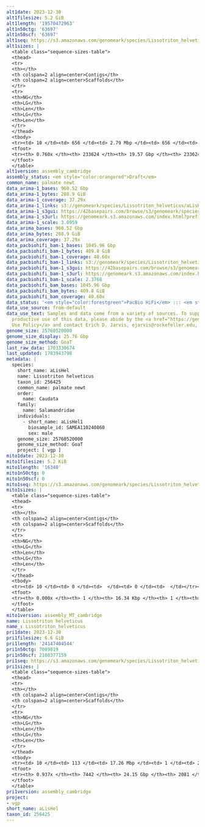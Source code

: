 ```yaml
---
alt1date: 2023-12-30
alt1filesize: 5.2 GiB
alt1length: '19570472963'
alt1n50ctg: '63697'
alt1n50scf: '63697'
alt1seq: https://s3.amazonaws.com/genomeark/species/Lissotriton_helveticus/aLisHel1/assembly_cambridge/aLisHel1.alt.asm.20231230.fasta.gz
alt1sizes: |
  <table class="sequence-sizes-table">
  <thead>
  <tr>
  <th></th>
  <th colspan=2 align=center>Contigs</th>
  <th colspan=2 align=center>Scaffolds</th>
  </tr>
  <tr>
  <th>NG</th>
  <th>LG</th>
  <th>Len</th>
  <th>LG</th>
  <th>Len</th>
  </tr>
  </thead>
  <tbody>
  <tr><td> 10 </td><td> 656 </td><td> 2.79 Mbp </td><td> 656 </td><td> 2.79 Mbp </td></tr><tr><td> 20 </td><td> 1865 </td><td> 1.68 Mbp </td><td> 1865 </td><td> 1.68 Mbp </td></tr><tr><td> 30 </td><td> 3908 </td><td> 0.94 Mbp </td><td> 3908 </td><td> 0.94 Mbp </td></tr><tr><td> 40 </td><td> 8375 </td><td> 323.44 Kbp </td><td> 8375 </td><td> 323.44 Kbp </td></tr><tr style="background-color:#cccccc;"><td> 50 </td><td> 32979 </td><td> 63.70 Kbp </td><td> 32979 </td><td> 63.70 Kbp </td></tr><tr><td> 60 </td><td> 85749 </td><td> 39.57 Kbp </td><td> 85749 </td><td> 39.57 Kbp </td></tr><tr><td> 70 </td><td> 162414 </td><td> 28.54 Kbp </td><td> 162414 </td><td> 28.54 Kbp </td></tr><tr><td> 80 </td><td> 0 </td><td>  </td><td> 0 </td><td>  </td></tr><tr><td> 90 </td><td> 0 </td><td>  </td><td> 0 </td><td>  </td></tr><tr><td> 100 </td><td> 0 </td><td>  </td><td> 0 </td><td>  </td></tr></tbody>
  <tfoot>
  <tr><th> 0.760x </th><th> 233624 </th><th> 19.57 Gbp </th><th> 233624 </th><th> 19.57 Gbp </th></tr>
  </tfoot>
  </table>
alt1version: assembly_cambridge
assembly_status: <em style="color:orangered">Draft</em>
common_name: palmate newt
data_arima-1_bases: 960.52 Gbp
data_arima-1_bytes: 288.9 GiB
data_arima-1_coverage: 37.29x
data_arima-1_links: s3://genomeark/species/Lissotriton_helveticus/aLisHel1/genomic_data/arima/<br>
data_arima-1_s3gui: https://42basepairs.com/browse/s3/genomeark/species/Lissotriton_helveticus/aLisHel1/genomic_data/arima/
data_arima-1_s3url: https://genomeark.s3.amazonaws.com/index.html?prefix=species/Lissotriton_helveticus/aLisHel1/genomic_data/arima/
data_arima-1_scale: 3.0959
data_arima_bases: 960.52 Gbp
data_arima_bytes: 288.9 GiB
data_arima_coverage: 37.29x
data_pacbiohifi_bam-1_bases: 1045.96 Gbp
data_pacbiohifi_bam-1_bytes: 409.8 GiB
data_pacbiohifi_bam-1_coverage: 40.60x
data_pacbiohifi_bam-1_links: s3://genomeark/species/Lissotriton_helveticus/aLisHel1/genomic_data/pacbio_hifi/<br>
data_pacbiohifi_bam-1_s3gui: https://42basepairs.com/browse/s3/genomeark/species/Lissotriton_helveticus/aLisHel1/genomic_data/pacbio_hifi/
data_pacbiohifi_bam-1_s3url: https://genomeark.s3.amazonaws.com/index.html?prefix=species/Lissotriton_helveticus/aLisHel1/genomic_data/pacbio_hifi/
data_pacbiohifi_bam-1_scale: 2.3768
data_pacbiohifi_bam_bases: 1045.96 Gbp
data_pacbiohifi_bam_bytes: 409.8 GiB
data_pacbiohifi_bam_coverage: 40.60x
data_status: '<em style="color:forestgreen">PacBio HiFi</em> ::: <em style="color:forestgreen">Arima</em>'
data_use_source: from-default
data_use_text: Samples and data come from a variety of sources. To support fair and
  productive use of this data, please abide by the <a href="https://genome10k.soe.ucsc.edu/data-use-policies/">Data
  Use Policy</a> and contact Erich D. Jarvis, ejarvis@rockefeller.edu, with any questions.
genome_size: 25760520000
genome_size_display: 25.76 Gbp
genome_size_method: GoaT
last_raw_data: 1703330674
last_updated: 1703943798
metadata: |
  species:
    short_name: aLisHel
    name: Lissotriton helveticus
    taxon_id: 256425
    common_name: palmate newt
    order:
      name: Caudata
    family:
      name: Salamandridae
    individuals:
      - short_name: aLisHel1
        biosample_id: SAMEA110240860
        sex: male
    genome_size: 25760520000
    genome_size_method: GoaT
    project: [ vgp ]
mito1date: 2023-12-30
mito1filesize: 5.2 KiB
mito1length: '16340'
mito1n50ctg: 0
mito1n50scf: 0
mito1seq: https://s3.amazonaws.com/genomeark/species/Lissotriton_helveticus/aLisHel1/assembly_MT_cambridge/aLisHel1.MT.20231230.fasta.gz
mito1sizes: |
  <table class="sequence-sizes-table">
  <thead>
  <tr>
  <th></th>
  <th colspan=2 align=center>Contigs</th>
  <th colspan=2 align=center>Scaffolds</th>
  </tr>
  <tr>
  <th>NG</th>
  <th>LG</th>
  <th>Len</th>
  <th>LG</th>
  <th>Len</th>
  </tr>
  </thead>
  <tbody>
  <tr><td> 10 </td><td> 0 </td><td>  </td><td> 0 </td><td>  </td></tr><tr><td> 20 </td><td> 0 </td><td>  </td><td> 0 </td><td>  </td></tr><tr><td> 30 </td><td> 0 </td><td>  </td><td> 0 </td><td>  </td></tr><tr><td> 40 </td><td> 0 </td><td>  </td><td> 0 </td><td>  </td></tr><tr style="background-color:#cccccc;"><td> 50 </td><td> 0 </td><td style="background-color:#ff8888;">  </td><td> 0 </td><td style="background-color:#ff8888;">  </td></tr><tr><td> 60 </td><td> 0 </td><td>  </td><td> 0 </td><td>  </td></tr><tr><td> 70 </td><td> 0 </td><td>  </td><td> 0 </td><td>  </td></tr><tr><td> 80 </td><td> 0 </td><td>  </td><td> 0 </td><td>  </td></tr><tr><td> 90 </td><td> 0 </td><td>  </td><td> 0 </td><td>  </td></tr><tr><td> 100 </td><td> 0 </td><td>  </td><td> 0 </td><td>  </td></tr></tbody>
  <tfoot>
  <tr><th> 0.000x </th><th> 1 </th><th> 16.34 Kbp </th><th> 1 </th><th> 16.34 Kbp </th></tr>
  </tfoot>
  </table>
mito1version: assembly_MT_cambridge
name: Lissotriton helveticus
name_: Lissotriton_helveticus
pri1date: 2023-12-30
pri1filesize: 6.6 GiB
pri1length: '24147404544'
pri1n50ctg: 7089819
pri1n50scf: 2108377159
pri1seq: https://s3.amazonaws.com/genomeark/species/Lissotriton_helveticus/aLisHel1/assembly_cambridge/aLisHel1.pri.asm.20231230.fasta.gz
pri1sizes: |
  <table class="sequence-sizes-table">
  <thead>
  <tr>
  <th></th>
  <th colspan=2 align=center>Contigs</th>
  <th colspan=2 align=center>Scaffolds</th>
  </tr>
  <tr>
  <th>NG</th>
  <th>LG</th>
  <th>Len</th>
  <th>LG</th>
  <th>Len</th>
  </tr>
  </thead>
  <tbody>
  <tr><td> 10 </td><td> 113 </td><td> 17.26 Mbp </td><td> 1 </td><td> 2.67 Gbp </td></tr><tr><td> 20 </td><td> 288 </td><td> 12.95 Mbp </td><td> 2 </td><td> 2.60 Gbp </td></tr><tr><td> 30 </td><td> 508 </td><td> 10.42 Mbp </td><td> 3 </td><td> 2.56 Gbp </td></tr><tr><td> 40 </td><td> 780 </td><td> 8.58 Mbp </td><td> 5 </td><td> 2.15 Gbp </td></tr><tr style="background-color:#cccccc;"><td> 50 </td><td> 1109 </td><td style="background-color:#88ff88;"> 7.09 Mbp </td><td> 6 </td><td style="background-color:#88ff88;"> 2.11 Gbp </td></tr><tr><td> 60 </td><td> 1524 </td><td> 5.46 Mbp </td><td> 7 </td><td> 1.98 Gbp </td></tr><tr><td> 70 </td><td> 2071 </td><td> 4.05 Mbp </td><td> 8 </td><td> 1.73 Gbp </td></tr><tr><td> 80 </td><td> 2860 </td><td> 2.61 Mbp </td><td> 10 </td><td> 1.23 Gbp </td></tr><tr><td> 90 </td><td> 4352 </td><td> 0.99 Mbp </td><td> 64 </td><td> 4.82 Mbp </td></tr><tr><td> 100 </td><td> 0 </td><td>  </td><td> 0 </td><td>  </td></tr></tbody>
  <tfoot>
  <tr><th> 0.937x </th><th> 7442 </th><th> 24.15 Gbp </th><th> 2081 </th><th> 24.15 Gbp </th></tr>
  </tfoot>
  </table>
pri1version: assembly_cambridge
project:
- vgp
short_name: aLisHel
taxon_id: 256425
---
```

